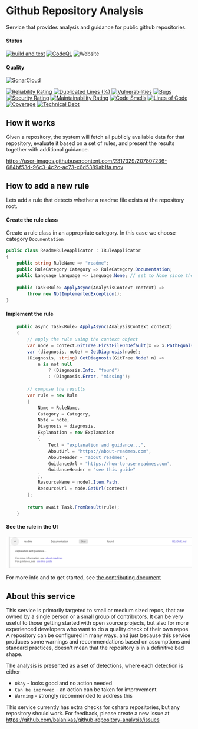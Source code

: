 # Github Repository Analysis
Service that provides analysis and guidance for public github repositories. 

#### Status
[![build and test](https://github.com/balanikas/github-repository-analysis/actions/workflows/deploy.yml/badge.svg)](https://github.com/balanikas/github-repository-analysis/actions/workflows/deploy.yml)
[![CodeQL](https://github.com/balanikas/github-repository-analysis/actions/workflows/codeql.yml/badge.svg)](https://github.com/balanikas/github-repository-analysis/actions/workflows/codeql.yml)
![Website](https://img.shields.io/website?down_message=offline&label=service&up_message=online&url=https%3A%2F%2Fgithubrepositoryanalysis.com%2F)

#### Quality
[![SonarCloud](https://sonarcloud.io/images/project_badges/sonarcloud-white.svg)](https://sonarcloud.io/summary/new_code?id=balanikas_github-repository-analysis)

[![Reliability Rating](https://sonarcloud.io/api/project_badges/measure?project=balanikas_github-repository-analysis&metric=reliability_rating)](https://sonarcloud.io/summary/new_code?id=balanikas_github-repository-analysis)
[![Duplicated Lines (%)](https://sonarcloud.io/api/project_badges/measure?project=balanikas_github-repository-analysis&metric=duplicated_lines_density)](https://sonarcloud.io/summary/new_code?id=balanikas_github-repository-analysis)
[![Vulnerabilities](https://sonarcloud.io/api/project_badges/measure?project=balanikas_github-repository-analysis&metric=vulnerabilities)](https://sonarcloud.io/summary/new_code?id=balanikas_github-repository-analysis)
[![Bugs](https://sonarcloud.io/api/project_badges/measure?project=balanikas_github-repository-analysis&metric=bugs)](https://sonarcloud.io/summary/new_code?id=balanikas_github-repository-analysis)
[![Security Rating](https://sonarcloud.io/api/project_badges/measure?project=balanikas_github-repository-analysis&metric=security_rating)](https://sonarcloud.io/summary/new_code?id=balanikas_github-repository-analysis)
[![Maintainability Rating](https://sonarcloud.io/api/project_badges/measure?project=balanikas_github-repository-analysis&metric=sqale_rating)](https://sonarcloud.io/summary/new_code?id=balanikas_github-repository-analysis)
[![Code Smells](https://sonarcloud.io/api/project_badges/measure?project=balanikas_github-repository-analysis&metric=code_smells)](https://sonarcloud.io/summary/new_code?id=balanikas_github-repository-analysis)
[![Lines of Code](https://sonarcloud.io/api/project_badges/measure?project=balanikas_github-repository-analysis&metric=ncloc)](https://sonarcloud.io/summary/new_code?id=balanikas_github-repository-analysis)
[![Coverage](https://sonarcloud.io/api/project_badges/measure?project=balanikas_github-repository-analysis&metric=coverage)](https://sonarcloud.io/summary/new_code?id=balanikas_github-repository-analysis)
[![Technical Debt](https://sonarcloud.io/api/project_badges/measure?project=balanikas_github-repository-analysis&metric=sqale_index)](https://sonarcloud.io/summary/new_code?id=balanikas_github-repository-analysis)

## How it works
Given a repository, the system will fetch all publicly available data for that repository,
evaluate it based on a set of rules, and present the results together with additional guidance.

https://user-images.githubusercontent.com/2317329/207807236-684bf53d-96c3-4c2c-ac73-c6d5389ab1fa.mov

## How to add a new rule
Lets add a rule that detects whether a readme file exists at the repository root.

#### Create the rule class
Create a rule class in an appropriate category. In this case we choose category `Documentation`
```csharp
public class ReadmeRuleApplicator : IRuleApplicator
{
    public string RuleName => "readme";
    public RuleCategory Category => RuleCategory.Documentation;
    public Language Language => Language.None; // set to None since the rule is language agnostic

    public Task<Rule> ApplyAsync(AnalysisContext context) =>
        throw new NotImplementedException();
}
```
#### Implement the rule
```csharp
    public async Task<Rule> ApplyAsync(AnalysisContext context)
    {
        // apply the rule using the context object
        var node = context.GitTree.FirstFileOrDefault(x => x.PathEquals("readme.md"));
        var (diagnosis, note) = GetDiagnosis(node);
        (Diagnosis, string) GetDiagnosis(GitTree.Node? n) =>
            n is not null
                ? (Diagnosis.Info, "found")
                : (Diagnosis.Error, "missing");
        
        // compose the results
        var rule = new Rule
        {
            Name = RuleName,
            Category = Category,
            Note = note,
            Diagnosis = diagnosis,
            Explanation = new Explanation
            {
                Text = "explanation and guidance...",
                AboutUrl = "https://about-readmes.com",
                AboutHeader = "about readmes",
                GuidanceUrl = "https://how-to-use-readmes.com",
                GuidanceHeader = "see this guide"
            },
            ResourceName = node?.Item.Path, 
            ResourceUrl = node.GetUrl(context)
        };

        return await Task.FromResult(rule);
    }
```

#### See the rule in the UI
![custom rule](customrule.png)


For more info and to get started, see [the contributing document](CONTRIBUTING.md)

## About this service
This service is primarily targeted to small or medium sized repos,
that are owned by a single person or a small group of contributors.
It can be very useful to those getting started with open source projects, but also
for more experienced developers who want to do a quality check of their own repos.
A repository can be configured in many ways, and just because this service produces some warnings 
and recommendations based on assumptions and standard practices, doesn't mean that the repository
is in a definitive bad shape. 

The analysis is presented as a set of detections, where each detection is either
- `Okay` - looks good and no action needed 
- `Can be improved` - an action can be taken for improvement
- `Warning` - strongly recommended to address this

This service currently has extra checks for csharp repositories, but any repository should work.
For feedback, please create a new issue at https://github.com/balanikas/github-repository-analysis/issues
